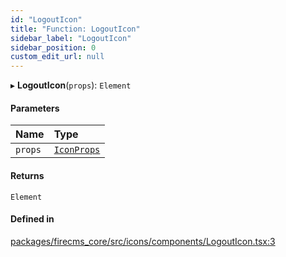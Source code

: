 ```yaml
---
id: "LogoutIcon"
title: "Function: LogoutIcon"
sidebar_label: "LogoutIcon"
sidebar_position: 0
custom_edit_url: null
---
```


▸ **LogoutIcon**(`props`): `Element`

#### Parameters

| Name | Type |
| :------ | :------ |
| `props` | [`IconProps`](../types/IconProps.md) |

#### Returns

`Element`

#### Defined in

[packages/firecms_core/src/icons/components/LogoutIcon.tsx:3](https://github.com/FireCMSco/firecms/blob/d45f3739/packages/firecms_core/src/icons/components/LogoutIcon.tsx#L3)
